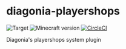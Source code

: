 # diagonia-playershops
![Target](https://img.shields.io/badge/plugin-Minecraft-blueviolet)
![Minecraft version](https://img.shields.io/badge/version-1.18.1-blue)
[![CircleCI](https://circleci.com/gh/Voltariuss/diagonia-playershops/tree/main.svg?style=svg)](https://circleci.com/gh/Voltariuss/diagonia-playershops/tree/main)

Diagonia's playershops system plugin

